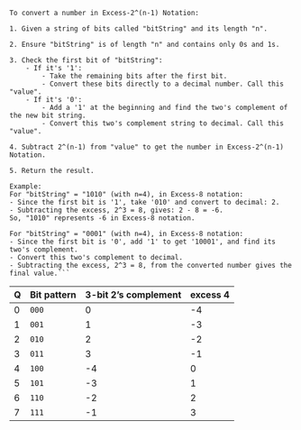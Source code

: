 ```
To convert a number in Excess-2^(n-1) Notation:

1. Given a string of bits called "bitString" and its length "n".

2. Ensure "bitString" is of length "n" and contains only 0s and 1s.

3. Check the first bit of "bitString":
    - If it's '1':
        - Take the remaining bits after the first bit.
        - Convert these bits directly to a decimal number. Call this "value".
    - If it's '0':
        - Add a '1' at the beginning and find the two's complement of the new bit string.
        - Convert this two's complement string to decimal. Call this "value".

4. Subtract 2^(n-1) from "value" to get the number in Excess-2^(n-1) Notation.

5. Return the result.

Example:
For "bitString" = "1010" (with n=4), in Excess-8 notation:
- Since the first bit is '1', take '010' and convert to decimal: 2.
- Subtracting the excess, 2^3 = 8, gives: 2 - 8 = -6.
So, "1010" represents -6 in Excess-8 notation.

For "bitString" = "0001" (with n=4), in Excess-8 notation:
- Since the first bit is '0', add '1' to get '10001', and find its two's complement.
- Convert this two's complement to decimal.
- Subtracting the excess, 2^3 = 8, from the converted number gives the final value.```
```

| Q | Bit pattern | 3-bit 2’s complement | excess 4 |
|---|-------------|----------------------|----------|
| 0 | `000`       | 0                    | -4       |
| 1 | `001`       | 1                    | -3       |
| 2 | `010`       | 2                    | -2       |
| 3 | `011`       | 3                    | -1       |
| 4 | `100`       | -4                   | 0        |
| 5 | `101`       | -3                   | 1        |
| 6 | `110`       | -2                   | 2        |
| 7 | `111`       | -1                   | 3        |

